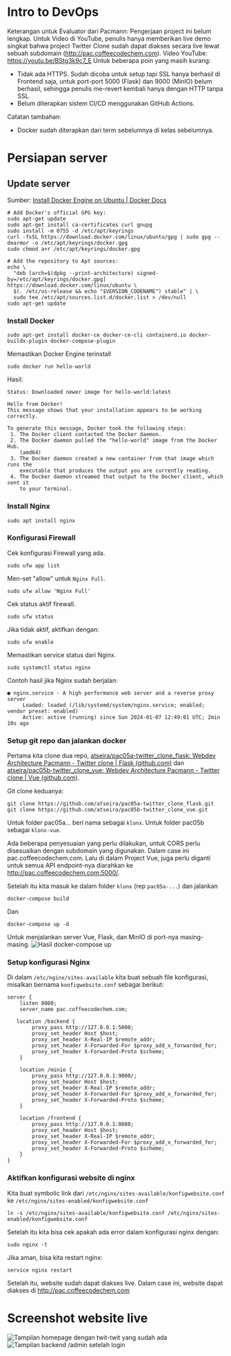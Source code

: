 # Intro to DevOps
Keterangan untuk Evaluator dari Pacmann:
Pengerjaan project ini belum lengkap. Untuk Video di YouTube, penulis hanya memberikan live demo singkat bahwa project Twitter Clone sudah dapat diakses secara live lewat sebuah subdomain (http://pac.coffeecodechem.com). Video YouTube: https://youtu.be/BStg3k9c7_E
Untuk beberapa poin yang masih kurang:
- Tidak ada HTTPS. Sudah dicoba untuk setup tapi SSL hanya berhasil di Frontend saja, untuk port-port 5000 (Flask) dan 9000 (MinIO) belum berhasil, sehingga penulis me-revert kembali hanya dengan HTTP tanpa SSL.
- Belum diterapkan sistem CI/CD menggunakan GitHub Actions.

Catatan tambahan:
- Docker sudah diterapkan dari term sebelumnya di kelas sebelumnya.

# Persiapan server
## Update server
Sumber: [Install Docker Engine on Ubuntu | Docker Docs](https://docs.docker.com/engine/install/ubuntu/#install-using-the-repository)
```
# Add Docker's official GPG key:
sudo apt-get update
sudo apt-get install ca-certificates curl gnupg
sudo install -m 0755 -d /etc/apt/keyrings
curl -fsSL https://download.docker.com/linux/ubuntu/gpg | sudo gpg --dearmor -o /etc/apt/keyrings/docker.gpg
sudo chmod a+r /etc/apt/keyrings/docker.gpg

# Add the repository to Apt sources:
echo \
  "deb [arch=$(dpkg --print-architecture) signed-by=/etc/apt/keyrings/docker.gpg] https://download.docker.com/linux/ubuntu \
  $(. /etc/os-release && echo "$VERSION_CODENAME") stable" | \
  sudo tee /etc/apt/sources.list.d/docker.list > /dev/null
sudo apt-get update
```
### Install Docker
```
sudo apt-get install docker-ce docker-ce-cli containerd.io docker-buildx-plugin docker-compose-plugin
```
Memastikan Docker Engine terinstall
```
sudo docker run hello-world
```
Hasil:
```
Status: Downloaded newer image for hello-world:latest

Hello from Docker!
This message shows that your installation appears to be working correctly.

To generate this message, Docker took the following steps:
 1. The Docker client contacted the Docker daemon.
 2. The Docker daemon pulled the "hello-world" image from the Docker Hub.
    (amd64)
 3. The Docker daemon created a new container from that image which runs the
    executable that produces the output you are currently reading.
 4. The Docker daemon streamed that output to the Docker client, which sent it
    to your terminal.
```
### Install Nginx
```
sudo apt install nginx
```
### Konfigurasi Firewall
Cek konfigurasi Firewall yang ada.
```
sudo ufw app list
```
Men-set "allow" untuk `Nginx Full`.
```
sudo ufw allow 'Nginx Full'
```
Cek status aktif firewall.
```
sudo ufw status
```
Jika tidak aktif, aktifkan dengan:
```
sudo ufw enable
```
Memastikan service status dari Nginx.
```
sudo systemctl status nginx
```
Contoh hasil jika Nginx sudah berjalan:
```
● nginx.service - A high performance web server and a reverse proxy server
     Loaded: loaded (/lib/systemd/system/nginx.service; enabled; vendor preset: enabled)
     Active: active (running) since Sun 2024-01-07 12:49:01 UTC; 2min 10s ago
```

### Setup git repo dan jalankan docker

Pertama kita clone dua repo, [atseira/pac05a-twitter_clone_flask: Webdev Architecture Pacmann - Twitter clone | Flask (github.com)](https://github.com/atseira/pac05a-twitter_clone_flask) dan [atseira/pac05b-twitter_clone_vue: Webdev Architecture Pacmann - Twitter clone | Vue (github.com)](https://github.com/atseira/pac05b-twitter_clone_vue).

Git clone keduanya:
```
git clone https://github.com/atseira/pac05a-twitter_clone_flask.git
git clone https://github.com/atseira/pac05b-twitter_clone_vue.git
```
Untuk folder pac05a... beri nama sebagai `klonx`.
Untuk folder pac05b sebagai `klonx-vue`.

Ada beberapa penyesuaian yang perlu dilakukan, untuk CORS perlu disesuaikan dengan subdomain yang digunakan. Dalam case ini pac.coffeecodechem.com.
Lalu di dalam Project Vue, juga perlu diganti untuk semua API endpoint-nya diarahkan ke http://pac.coffeecodechem.com:5000/.

Setelah itu kita masuk ke dalam folder `klonx` (rep `pac05a-...`) dan jalankan
```
docker-compose build
```
Dan
```
docker-compose up -d
```
Untuk menjalankan server Vue, Flask, dan MinIO di port-nya masing-masing.
![Hasil docker-compose up](docker-compose_up.png)
### Setup konfigurasi Nginx
Di dalam `/etc/nginx/sites-available` kita buat sebuah file konfigurasi, misalkan bernama `konfigwebsite.conf` sebagai berikut:
```
server {
    listen 8080;
    server_name pac.coffeecodechem.com;

   location /backend {
        proxy_pass http://127.0.0.1:5000;
        proxy_set_header Host $host;
        proxy_set_header X-Real-IP $remote_addr;
        proxy_set_header X-Forwarded-For $proxy_add_x_forwarded_for;
        proxy_set_header X-Forwarded-Proto $scheme;
    }

    location /minio {
        proxy_pass http://127.0.0.1:9000/;
        proxy_set_header Host $host;
        proxy_set_header X-Real-IP $remote_addr;
        proxy_set_header X-Forwarded-For $proxy_add_x_forwarded_for;
        proxy_set_header X-Forwarded-Proto $scheme;
    }

    location /frontend {
        proxy_pass http://127.0.0.1:8080;
        proxy_set_header Host $host;
        proxy_set_header X-Real-IP $remote_addr;
        proxy_set_header X-Forwarded-For $proxy_add_x_forwarded_for;
        proxy_set_header X-Forwarded-Proto $scheme;
    }
}
```

### Aktifkan konfigurasi website di nginx

Kita buat symbolic link dari `/etc/nginx/sites-available/konfigwebsite.conf` ke `/etc/nginx/sites-enabled/konfigwebsite.conf`

```
ln -s /etc/nginx/sites-available/konfigwebsite.conf /etc/nginx/sites-enabled/konfigwebsite.conf
```
Setelah itu kita bisa cek apakah ada error dalam konfigurasi nginx dengan:
```
sudo nginx -t
```
Jika aman, bisa kita restart nginx:
```
service nginx restart
```
Setelah itu, website sudah dapat diakses live.
Dalam case ini, website dapat diakses di http://pac.coffeecodechem.com

# Screenshot website live
![Tampilan homepage dengan twit-twit yang sudah ada](tampilan-frontend.png)
![Tampilan backend /admin setelah login](tampilan-backend-admin-login.png)

